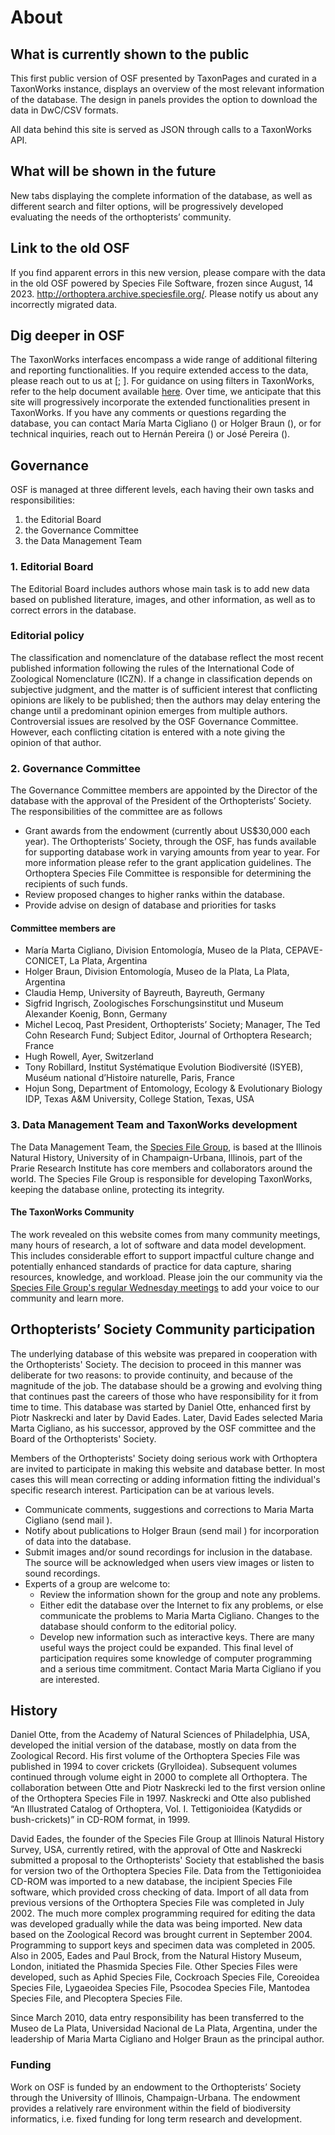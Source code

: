 # About

## What is currently shown to the public

This first public version of OSF presented by TaxonPages and curated in a TaxonWorks instance, displays an overview of the most relevant information of the database. The design in panels provides the option to download the data in DwC/CSV formats.

All data behind this site is served as JSON through calls to a TaxonWorks API.

## What will be shown in the future

New tabs displaying the complete information of the database, as well as different search and filter options, will be progressively developed evaluating the needs of the orthopterists’ community.

## Link to the old OSF

If you find apparent errors in this new version, please compare with the data in the old OSF powered by Species File Software, frozen since August, 14 2023. http://orthoptera.archive.speciesfile.org/. Please notify us about any incorrectly migrated data.

## Dig deeper in OSF

The TaxonWorks interfaces encompass a wide range of additional filtering and reporting functionalities.
If you require extended access to the data, please reach out to us at [<address-maker class="font-medium" :items="['cigliano', 'fcnym', 'unlp', 'edu', 'ar']" />;
<address-maker class="font-medium"  :items="['braun', 'fcnym', 'unlp', 'edu', 'ar']" />]. For guidance on using filters in TaxonWorks, refer to the help document
available [here](https://docs.google.com/document/d/1Ser_9uG31b-zL4YcPJrafZ19BnNCenh-S2zBcsIjLio/).
Over time, we anticipate that this site will progressively incorporate the extended functionalities present
in TaxonWorks. If you have any comments or questions regarding the database, you can contact María
Marta Cigliano (<address-maker class="font-medium" :items="['cigliano', 'fcnym', 'unlp', 'edu', 'ar']" />) or Holger Braun (<address-maker class="font-medium" :items="['braun', 'fcnym', 'unlp', 'edu', 'ar']" />), or for
technical inquiries, reach out to Hernán Pereira (<address-maker class="font-medium" :items="['ellocodelassembler', 'gmail', 'com']" />) or José Pereira (<address-maker class="font-medium" :items="['pepelui', 'outlook', 'com']" />).

## Governance

OSF is managed at three different levels, each having their own tasks and responsibilities:

1.  the Editorial Board
2.  the Governance Committee
3.  the Data Management Team

### 1. Editorial Board

The Editorial Board includes authors whose main task is to add new data based on published literature, images, and other information, as well as to correct errors in the database.

### Editorial policy

The classification and nomenclature of the database reflect the most recent published information following the rules of the International Code of Zoological Nomenclature (ICZN). If a change in classification depends on subjective judgment, and the matter is of sufficient interest that conflicting opinions are likely to be published; then the authors may delay entering the change until a predominant opinion emerges from multiple authors. Controversial issues are resolved by the OSF Governance Committee. However, each conflicting citation is entered with a note giving the opinion of that author.

### 2. Governance Committee

The Governance Committee members are appointed by the Director of the database with the approval of the President of the Orthopterists’ Society. The responsibilities of the committee are as follows

- Grant awards from the endowment (currently about US$30,000 each year). The Orthopterists’ Society, through the OSF, has funds available for supporting database work in varying amounts from year to year. For more information please refer to the <RouterLink to="grants">grant application guidelines</RouterLink>. The Orthoptera Species File Committee is responsible for determining the recipients of such funds.
- Review proposed changes to higher ranks within the database.
- Provide advise on design of database and priorities for tasks

#### Committee members are

- María Marta Cigliano, Division Entomología, Museo de la Plata, CEPAVE-CONICET, La Plata, Argentina
- Holger Braun, Division Entomología, Museo de la Plata, La Plata, Argentina
- Claudia Hemp, University of Bayreuth, Bayreuth, Germany
- Sigfrid Ingrisch, Zoologisches Forschungsinstitut und Museum Alexander Koenig, Bonn, Germany
- Michel Lecoq, Past President, Orthopterists’ Society; Manager, The Ted Cohn Research Fund; Subject Editor, Journal of Orthoptera Research; France
- Hugh Rowell, Ayer, Switzerland
- Tony Robillard, Institut Systématique Evolution Biodiversité (ISYEB), Muséum national d’Histoire naturelle, Paris, France
- Hojun Song, Department of Entomology, Ecology & Evolutionary Biology IDP, Texas A&M University, College Station, Texas, USA

### 3. Data Management Team and TaxonWorks development

The Data Management Team, the [Species File Group](http://speciesfilegroup.org/about), is based at the Illinois Natural History, University of in Champaign-Urbana, Illinois, part of the Prarie Research Institute has core members and collaborators around the world. The Species File Group is responsible for developing TaxonWorks, keeping the database online, protecting its integrity.

#### The TaxonWorks Community

The work revealed on this website comes from many community meetings, many hours of research, a lot of software and data model development. This includes considerable effort to support impactful culture change and potentially enhanced standards of practice for data capture, sharing resources, knowledge, and workload. Please join the our community via the [Species File Group's regular Wednesday meetings](https://speciesfilegroup.org/events.html) to add your voice to our community and learn more.

## Orthopterists’ Society Community participation

The underlying database of this website was prepared in cooperation with the Orthopterists' Society. The decision to proceed in this manner was deliberate for two reasons: to provide continuity, and because of the magnitude of the job. The database should be a growing and evolving thing that continues past the careers of those who have responsibility for it from time to time. This database was started by Daniel Otte, enhanced first by Piotr Naskrecki and later by David Eades. Later, David Eades selected Maria Marta Cigliano, as his successor, approved by the OSF committee and the Board of the Orthopterists' Society.

Members of the Orthopterists' Society doing serious work with Orthoptera are invited to participate in making this website and database better. In most cases this will mean correcting or adding information fitting the individual's specific research interest. Participation can be at various levels.

- Communicate comments, suggestions and corrections to Maria Marta Cigliano (send mail <address-maker class="font-medium" :items="['cigliano', 'fcnym', 'unlp', 'edu', 'ar']" />).
- Notify about publications to Holger Braun (send mail <address-maker class="font-medium" :items="['braun', 'fcnym', 'unlp', 'edu', 'ar']" />) for incorporation of data into the database.
- Submit images and/or sound recordings for inclusion in the database. The source will be acknowledged when users view images or listen to sound recordings.
- Experts of a group are welcome to:
  - Review the information shown for the group and note any problems.
  - Either edit the database over the Internet to fix any problems, or else communicate the problems to Maria Marta Cigliano. Changes to the database should conform to the editorial policy.
  - Develop new information such as interactive keys. There are many useful ways the project could be expanded. This final level of participation requires some knowledge of computer programming and a serious time commitment. Contact Maria Marta Cigliano if you are interested.

## History

Daniel Otte, from the Academy of Natural Sciences of Philadelphia, USA, developed the initial version of the database, mostly on data from the Zoological Record. His first volume of the Orthoptera Species File was published in 1994 to cover crickets (Grylloidea). Subsequent volumes continued through volume eight in 2000 to complete all Orthoptera. The collaboration between Otte and Piotr Naskrecki led to the first version online of the Orthoptera Species File in 1997. Naskrecki and Otte also published “An Illustrated Catalog of Orthoptera, Vol. I. Tettigonioidea (Katydids or bush-crickets)” in CD-ROM format, in 1999.

David Eades, the founder of the Species File Group at Illinois Natural History Survey, USA, currently retired, with the approval of Otte and Naskrecki submitted a proposal to the Orthopterists' Society that established the basis for version two of the Orthoptera Species File. Data from the Tettigonioidea CD-ROM was imported to a new database, the incipient Species File software, which provided cross checking of data. Import of all data from previous versions of the Orthoptera Species File was completed in July 2002. The much more complex programming required for editing the data was developed gradually while the data was being imported. New data based on the Zoological Record was brought current in September 2004. Programming to support keys and specimen data was completed in 2005. Also in 2005, Eades and Paul Brock, from the Natural History Museum, London, initiated the Phasmida Species File. Other Species Files were developed, such as Aphid Species File, Cockroach Species File, Coreoidea Species File, Lygaeoidea Species File, Psocodea Species File, Mantodea Species File, and Plecoptera Species File.

Since March 2010, data entry responsibility has been transferred to the Museo de La Plata, Universidad Nacional de La Plata, Argentina, under the leadership of Maria Marta Cigliano and Holger Braun as the principal author.

### Funding

Work on OSF is funded by an endowment to the Orthopterists’ Society through the University of Illinois, Champaign-Urbana. The endowment provides a relatively rare environment within the field of biodiversity informatics, i.e. fixed funding for long term research and development.
